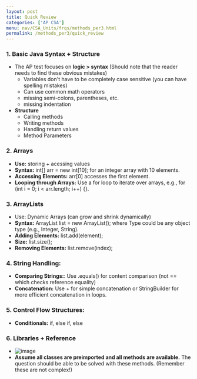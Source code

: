 ```yaml
---
layout: post
title: Quick Review
categories: ['AP CSA']
menu: nav/CSA_Units/frqs/methods_per3.html
permalink: /methods_per3/quick_review
---
```


### 1. Basic Java Syntax + Structure
- The AP test focuses on **logic > syntax** (Should note that the reader needs to find these obvious mistakes)
    - Variables don't have to be completely case sensitive (you can have spelling mistakes)
    - Can use common math operators
    - missing semi-colons, parentheses, etc.
    - missing indentation
- **Structure**
    - Calling methods
    - Writing methods
    - Handling return values
    - Method Parameters
### 2. Arrays
- **Use:** storing + acessing values
- **Syntax:** int[] arr = new int[10]; for an integer array with 10 elements.
- **Accessing Elements:** arr[0] accesses the first element.
- **Looping through Arrays:** Use a for loop to iterate over arrays, e.g., for (int i = 0; i < arr.length; i++) {}.
### 3. ArrayLists
- Use: Dynamic Arrays (can grow and shrink dynamically)
- **Syntax:** ArrayList<Type> list = new ArrayList<Type>(); where Type could be any object type (e.g., Integer, String).
- **Adding Elements:** list.add(element);
- **Size:** list.size();
- **Removing Elements:** list.remove(index);
### 4. String Handling:
- **Comparing Strings:**: Use .equals() for content comparison (not == which checks reference equality)
- **Concatenation:** Use + for simple concatenation or StringBuilder for more efficient concatenation in loops.
### 5. Control Flow Structures:
- **Conditionals:** if, else if, else
### 6. Libraries + Reference
- ![image](https://github.com/user-attachments/assets/34ea8dcc-6154-46e6-ad7e-b522a7bead08)
- **Assume all classes are preimported and all methods are available.** The question should be able to be solved with these methods. (Remember these are not complex!)
